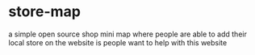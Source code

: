 # store-map
a simple open source shop mini map where people are able to add their local store on the website
is people want to help with this website 
